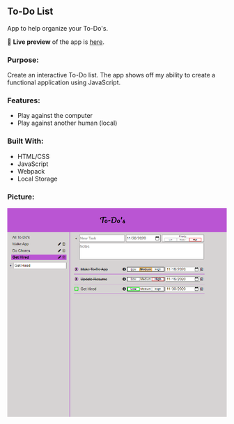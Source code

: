 ## To-Do List
App to help organize your To-Do's.

🔗 **Live preview** of the app is [here](https://j-haze.github.io/to-do-list).

### Purpose: ###
Create an interactive To-Do list. The app shows off my ability to create a functional application using JavaScript.

### Features: ###

* Play against the computer
* Play against another human (local)

### Built With: ###

* HTML/CSS
* JavaScript
* Webpack
* Local Storage

### Picture: ###

![Image of App](./ReadMe-Images/ReadMe1.png)
